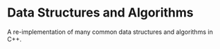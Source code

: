 # Data Structures and Algorithms

A re-implementation of many common data structures and algorithms in C++.
